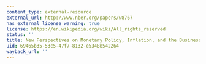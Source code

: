 ```yaml
---
content_type: external-resource
external_url: http://www.nber.org/papers/w8767
has_external_license_warning: true
license: https://en.wikipedia.org/wiki/All_rights_reserved
status: ''
title: New Perspectives on Monetary Policy, Inflation, and the Business Cycle
uid: 69465b35-53c5-47f7-8132-e5348b542264
wayback_url: ''
---
```


